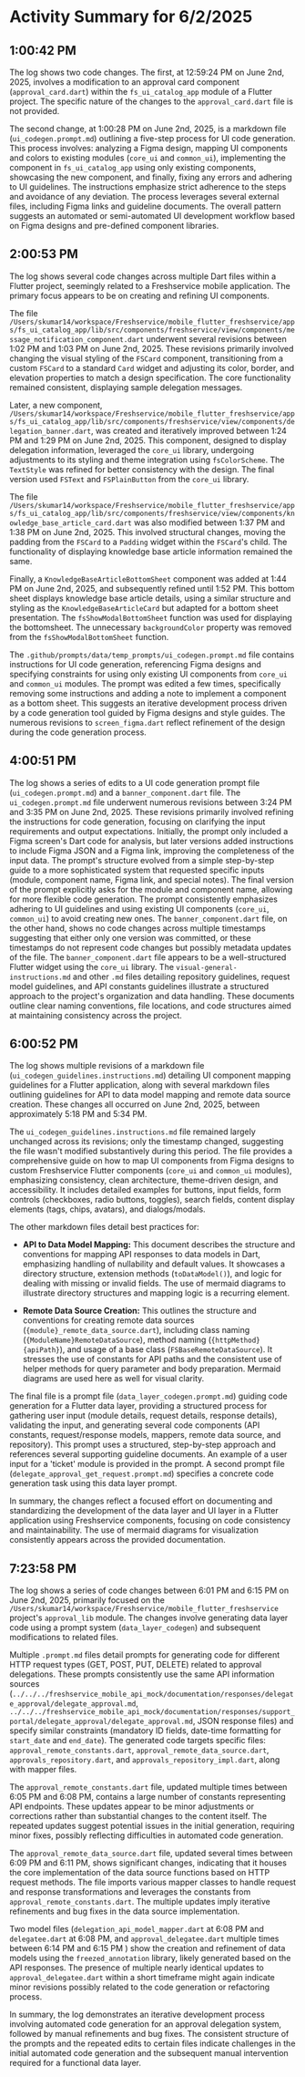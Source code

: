 # Activity Summary for 6/2/2025

## 1:00:42 PM
The log shows two code changes.  The first, at 12:59:24 PM on June 2nd, 2025, involves a modification to an approval card component (`approval_card.dart`) within the `fs_ui_catalog_app`  module of a Flutter project. The specific nature of the changes to the `approval_card.dart` file is not provided.

The second change, at 1:00:28 PM on June 2nd, 2025, is a markdown file (`ui_codegen.prompt.md`) outlining a five-step process for UI code generation.  This process involves:  analyzing a Figma design, mapping UI components and colors to existing modules (`core_ui` and `common_ui`), implementing the component in `fs_ui_catalog_app` using only existing components, showcasing the new component, and finally, fixing any errors and adhering to UI guidelines.  The instructions emphasize strict adherence to the steps and avoidance of any deviation.  The process leverages several external files, including Figma links and guideline documents.  The overall pattern suggests an automated or semi-automated UI development workflow based on Figma designs and pre-defined component libraries.


## 2:00:53 PM
The log shows several code changes across multiple Dart files within a Flutter project, seemingly related to a Freshservice mobile application.  The primary focus appears to be on creating and refining UI components.

The file `/Users/skumar14/workspace/Freshservice/mobile_flutter_freshservice/apps/fs_ui_catalog_app/lib/src/components/freshservice/view/components/message_notification_component.dart` underwent several revisions between 1:02 PM and 1:03 PM on June 2nd, 2025. These revisions primarily involved changing the visual styling of the `FSCard` component, transitioning from a custom `FSCard` to a standard `Card` widget and adjusting its color, border, and elevation properties to match a design specification.  The core functionality remained consistent, displaying sample delegation messages.

Later, a new component, `/Users/skumar14/workspace/Freshservice/mobile_flutter_freshservice/apps/fs_ui_catalog_app/lib/src/components/freshservice/view/components/delegation_banner.dart`, was created and iteratively improved between 1:24 PM and 1:29 PM on June 2nd, 2025. This component, designed to display delegation information, leveraged the `core_ui` library, undergoing adjustments to its styling and theme integration using `fsColorScheme`.  The `TextStyle` was refined for better consistency with the design. The final version used `FSText` and `FSPlainButton` from the `core_ui` library.


The file `/Users/skumar14/workspace/Freshservice/mobile_flutter_freshservice/apps/fs_ui_catalog_app/lib/src/components/freshservice/view/components/knowledge_base_article_card.dart` was also modified between 1:37 PM and 1:38 PM on June 2nd, 2025.  This involved structural changes, moving the padding from the `FSCard` to a `Padding` widget within the `FSCard`'s child.  The functionality of displaying knowledge base article information remained the same.


Finally, a `KnowledgeBaseArticleBottomSheet` component was added at 1:44 PM on June 2nd, 2025, and subsequently refined until 1:52 PM.  This bottom sheet displays knowledge base article details, using a similar structure and styling as the `KnowledgeBaseArticleCard` but adapted for a bottom sheet presentation. The `fsShowModalBottomSheet` function was used for displaying the bottomsheet.  The unnecessary `backgroundColor` property was removed from the `fsShowModalBottomSheet` function.

The `.github/prompts/data/temp_prompts/ui_codegen.prompt.md` file contains instructions for UI code generation, referencing Figma designs and specifying constraints for using only existing UI components from `core_ui` and `common_ui` modules. The prompt was edited a few times, specifically removing some instructions and adding a note to implement a component as a bottom sheet. This suggests an iterative development process driven by a code generation tool guided by Figma designs and style guides.  The numerous revisions to `screen_figma.dart` reflect refinement of the design during the code generation process.


## 4:00:51 PM
The log shows a series of edits to a UI code generation prompt file (`ui_codegen.prompt.md`) and a  `banner_component.dart` file.  The `ui_codegen.prompt.md` file underwent numerous revisions between 3:24 PM and 3:35 PM on June 2nd, 2025.  These revisions primarily involved refining the instructions for code generation, focusing on clarifying the input requirements and output expectations. Initially, the prompt only included a Figma screen's Dart code for analysis, but later versions added instructions to include Figma JSON and a Figma link, improving the completeness of the input data.  The prompt's structure evolved from a simple step-by-step guide to a more sophisticated system that requested specific inputs (module, component name, Figma link, and special notes). The final version of the prompt explicitly asks for the module and component name,  allowing for more flexible code generation.  The prompt consistently emphasizes adhering to UI guidelines and using existing UI components (`core_ui`, `common_ui`) to avoid creating new ones.  The `banner_component.dart` file, on the other hand, shows no code changes across multiple timestamps suggesting that either only one version was committed, or these timestamps do not represent code changes but possibly metadata updates of the file.  The `banner_component.dart` file appears to be a well-structured Flutter widget using the `core_ui` library.  The  `visual-general-instructions.md` and other `.md` files detailing repository guidelines, request model guidelines, and API constants guidelines illustrate a structured approach to the project's organization and data handling.  These documents outline clear naming conventions, file locations, and code structures aimed at maintaining consistency across the project.


## 6:00:52 PM
The log shows multiple revisions of a markdown file (`ui_codegen_guidelines.instructions.md`) detailing UI component mapping guidelines for a Flutter application, along with several markdown files outlining guidelines for API to data model mapping and remote data source creation.  These changes all occurred on June 2nd, 2025, between approximately 5:18 PM and 5:34 PM.

The `ui_codegen_guidelines.instructions.md` file remained largely unchanged across its revisions; only the timestamp changed, suggesting the file wasn't modified substantively during this period.  The file provides a comprehensive guide on how to map UI components from Figma designs to custom Freshservice Flutter components (`core_ui` and `common_ui` modules), emphasizing consistency, clean architecture, theme-driven design, and accessibility. It includes detailed examples for buttons, input fields, form controls (checkboxes, radio buttons, toggles), search fields, content display elements (tags, chips, avatars), and dialogs/modals.

The other markdown files detail best practices for:

* **API to Data Model Mapping:**  This document describes the structure and conventions for mapping API responses to data models in Dart, emphasizing handling of nullability and default values.  It showcases a directory structure,  extension methods (`toDataModel()`), and logic for dealing with missing or invalid fields.  The use of mermaid diagrams to illustrate directory structures and mapping logic is a recurring element.

* **Remote Data Source Creation:** This outlines the structure and conventions for creating remote data sources (`{module}_remote_data_source.dart`), including class naming (`{ModuleName}RemoteDataSource`), method naming (`{httpMethod}{apiPath}`), and usage of a base class (`FSBaseRemoteDataSource`).  It stresses the use of constants for API paths and the consistent use of helper methods for query parameter and body preparation. Mermaid diagrams are used here as well for visual clarity.

The final file is a prompt file (`data_layer_codegen.prompt.md`) guiding code generation for a Flutter data layer,  providing a structured process for gathering user input (module details, request details, response details), validating the input, and generating several code components (API constants, request/response models, mappers, remote data source, and repository).  This prompt uses a structured, step-by-step approach and references several supporting guideline documents.  An example of a user input for a 'ticket' module is provided in the prompt.  A second prompt file (`delegate_approval_get_request.prompt.md`) specifies a concrete code generation task using this data layer prompt.


In summary, the changes reflect a focused effort on documenting and standardizing the development of the data layer and UI layer in a Flutter application using Freshservice components, focusing on code consistency and maintainability.  The use of mermaid diagrams for visualization consistently appears across the provided documentation.


## 7:23:58 PM
The log shows a series of code changes between 6:01 PM and 6:15 PM on June 2nd, 2025, primarily focused on the `/Users/skumar14/workspace/Freshservice/mobile_flutter_freshservice` project's `approval_lib` module.  The changes involve generating data layer code using a prompt system (`data_layer_codegen`) and subsequent modifications to related files.

Multiple `.prompt.md` files detail prompts for generating code for different HTTP request types (GET, POST, PUT, DELETE) related to approval delegations.  These prompts consistently use the same API information sources (`../../../freshservice_mobile_api_mock/documentation/responses/delegate_approval/delegate_approval.md`, `../../../freshservice_mobile_api_mock/documentation/responses/support_portal/delegate_approval/delegate_approval.md`,  JSON response files) and specify similar constraints (mandatory ID fields, date-time formatting for `start_date` and `end_date`).  The generated code targets specific files: `approval_remote_constants.dart`, `approval_remote_data_source.dart`, `approvals_repository.dart`, and `approvals_repository_impl.dart`, along with mapper files.

The `approval_remote_constants.dart` file, updated multiple times between 6:05 PM and 6:08 PM, contains a large number of constants representing API endpoints.  These updates appear to be minor adjustments or corrections rather than substantial changes to the content itself. The repeated updates suggest potential issues in the initial generation, requiring minor fixes, possibly reflecting difficulties in automated code generation.

The `approval_remote_data_source.dart` file, updated several times between 6:09 PM and 6:11 PM, shows significant changes,  indicating that it houses the core implementation of the data source functions based on HTTP request methods.  The file imports various mapper classes to handle request and response transformations and leverages the constants from `approval_remote_constants.dart`.  The multiple updates imply iterative refinements and bug fixes in the data source implementation.

Two model files (`delegation_api_model_mapper.dart` at 6:08 PM and `delegatee.dart` at 6:08 PM, and `approval_delegatee.dart` multiple times between 6:14 PM and 6:15 PM ) show the creation and refinement of data models using the `freezed_annotation` library, likely generated based on the API responses. The presence of multiple nearly identical updates to `approval_delegatee.dart` within a short timeframe might again indicate minor revisions possibly related to the code generation or refactoring process.


In summary, the log demonstrates an iterative development process involving automated code generation for an approval delegation system, followed by manual refinements and bug fixes. The consistent structure of the prompts and the repeated edits to certain files indicate challenges in the initial automated code generation and the subsequent manual intervention required for a functional data layer.
